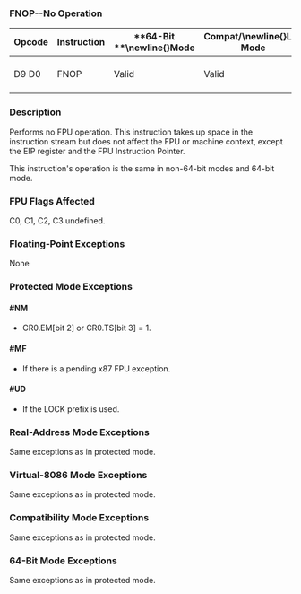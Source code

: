 ### FNOP--No Operation


|**Opcode**|**Instruction**|**64-Bit **\newline{}**Mode**|**Compat/**\newline{}**Leg Mode**|**Description**|
|----------|---------------|-----------------------------|---------------------------------|---------------|
|D9 D0|FNOP|Valid|Valid|No operation is performed.|
### Description


Performs no FPU operation. This instruction takes up space in the instruction stream but does not affect the FPU or machine context, except the EIP register and the FPU Instruction Pointer.

This instruction's operation is the same in non-64-bit modes and 64-bit mode.

### FPU Flags Affected


C0, C1, C2, C3 undefined.

### Floating-Point Exceptions


None


### Protected Mode Exceptions

#### #NM
* CR0.EM[bit 2] or CR0.TS[bit 3] = 1.

#### #MF
* If there is a pending x87 FPU exception.

#### #UD
* If the LOCK prefix is used.

### Real-Address Mode Exceptions



Same exceptions as in protected mode.


### Virtual-8086 Mode Exceptions



Same exceptions as in protected mode.


### Compatibility Mode Exceptions



Same exceptions as in protected mode.


### 64-Bit Mode Exceptions



Same exceptions as in protected mode.

